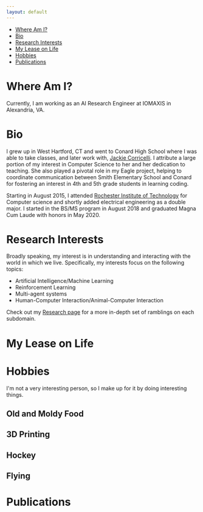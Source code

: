 ```yaml
---
layout: default
---
```


- [Where Am I?](#where-am-i)
- [Bio](#bio)
- [Research Interests](#research-interests)
- [My Lease on Life](#my-lease-on-life)
- [Hobbies](#hobbies)
- [Publications](#publications)

# Where Am I?

Currently, I am working as an AI Research Engineer at IOMAXIS in Alexandria, VA.

# Bio

I grew up in West Hartford, CT and went to Conard High School where I was able to take classes, and later work with, [Jackie Corricelli](https://sites.google.com/whps.org/corricelli). I attribute a large portion of my interest in Computer Science to her and her dedication to teaching. She also played a pivotal role in my Eagle project, helping to coordinate communication between Smith Elementary School and Conard for fostering an interest in 4th and 5th grade students in learning coding.

Starting in August 2015, I attended [Rochester Institute of Technology](https://www.rit.edu/) for Computer science and shortly added electrical engineering as a double major. I started in the BS/MS program in August 2018 and graduated Magna Cum Laude with honors in May 2020.

# Research Interests

Broadly speaking, my interest is in understanding and interacting with the world in which we live. Specifically, my interests focus on the following topics:

- Artificial Intelligence/Machine Learning
- Reinforcement Learning
- Multi-agent systems
- Human-Computer Interaction/Animal-Computer Interaction

Check out my [Research page](research.md) for a more in-depth set of ramblings on each subdomain. 

# My Lease on Life

# Hobbies

I'm not a very interesting person, so I make up for it by doing interesting things.

## Old and Moldy Food
## 3D Printing
## Hockey
## Flying

# Publications
